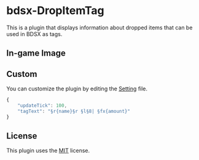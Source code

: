# bdsx-DropItemTag
This is a plugin that displays information about dropped items that can be used in BDSX as tags.

## In-game Image


## Custom
You can customize the plugin by editing the [Setting](./setting.json) file.
```javascript
{
    "updateTick": 100,
    "tagText": "§r{name}§r §l§8| §fx{amount}"
}
```


## License
This plugin uses the [MIT](./LICENSE) license.
